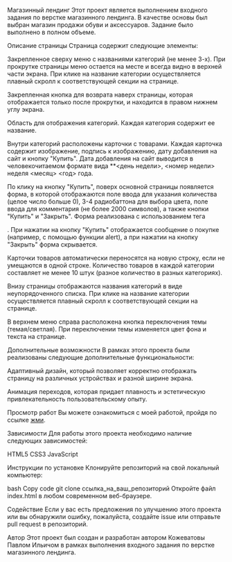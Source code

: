 Магазинный лендинг
Этот проект является выполнением входного задания по верстке магазинного лендинга. В качестве основы был выбран магазин продажи обуви и аксессуаров. Задание было выполнено в полном объеме.

Описание страницы
Страница содержит следующие элементы:

Закрепленное сверху меню с названиями категорий (не менее 3-х). При прокрутке страницы меню остается на месте и всегда видно в верхней части экрана. При клике на название категории осуществляется плавный скролл к соответствующей секции на странице.

Закрепленная кнопка для возврата наверх страницы, которая отображается только после прокрутки, и находится в правом нижнем углу экрана.

Область для отображения категорий. Каждая категория содержит ее название.

Внутри категорий расположены карточки с товарами. Каждая карточка содержит изображение, подпись к изображению, дату добавления на сайт и кнопку "Купить". Дата добавления на сайт выводится в человекочитаемом формате вида **<день недели>, <номер недели> неделя <месяц> <год> года.

По клику на кнопку "Купить", поверх основной страницы появляется форма, в которой отображаются поле ввода для указания количества (целое число больше 0), 3-4 радиобаттона для выбора цвета, поле ввода для комментария (не более 2000 символов), а также кнопки "Купить" и "Закрыть". Форма реализована с использованием тега <form>. При нажатии на кнопку "Купить" отображается сообщение о покупке (например, с помощью функции alert), а при нажатии на кнопку "Закрыть" форма скрывается.

Карточки товаров автоматически переносятся на новую строку, если не умещаются в одной строке. Количество товаров в каждой категории составляет не менее 10 штук (разное количество в разных категориях).

Внизу страницы отображаются названия категорий в виде неупорядоченного списка. При клике на название категории осуществляется плавный скролл к соответствующей секции на странице.

В верхнем меню справа расположена кнопка переключения темы (темая/светлая). При переключении темы изменяется цвет фона и текста на странице.

Дополнительные возможности
В рамках этого проекта были реализованы следующие дополнительные функциональности:

Адаптивный дизайн, который позволяет корректно отображать страницу на различных устройствах и разной ширине экрана.

Анимация переходов, которая придает плавность и эстетическую привлекательность пользовательскому опыту.

Просмотр работ
Вы можете ознакомиться с моей работой, пройдя по ссылке [жми](https://pavelpsiho.github.io/shopstore/).

Зависимости
Для работы этого проекта необходимо наличие следующих зависимостей:

HTML5
CSS3
JavaScript

Инструкции по установке
Клонируйте репозиторий на свой локальный компьютер:

bash
Copy code
git clone ссылка_на_ваш_репозиторий
Откройте файл index.html в любом современном веб-браузере.

Содействие
Если у вас есть предложения по улучшению этого проекта или вы обнаружили ошибку, пожалуйста, создайте issue или отправьте pull request в репозиторий.

Автор
Этот проект был создан и разработан автором Кожеватовы Павлом Ильичом в рамках выполнения входного задания по верстке магазинного лендинга.


